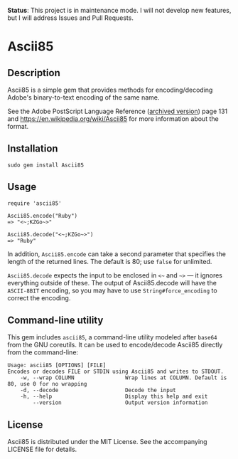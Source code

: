 **Status**: This project is in maintenance mode. I will not develop new features, but I will address Issues and Pull Requests.

# Ascii85

## Description

Ascii85 is a simple gem that provides methods for encoding/decoding Adobe's
binary-to-text encoding of the same name.

See the Adobe PostScript Language Reference ([archived version][PLRM]) page 131
and https://en.wikipedia.org/wiki/Ascii85 for more information about the format.

[PLRM]: https://web.archive.org/web/20161222092741/https://www.adobe.com/products/postscript/pdfs/PLRM.pdf


## Installation

`sudo gem install Ascii85`


## Usage

```
require 'ascii85'

Ascii85.encode("Ruby")
=> "<~;KZGo~>"

Ascii85.decode("<~;KZGo~>")
=> "Ruby"
```

In addition, `Ascii85.encode` can take a second parameter that specifies the
length of the returned lines. The default is 80; use `false` for unlimited.

`Ascii85.decode` expects the input to be enclosed in `<~` and `~>` — it
ignores everything outside of these. The output of Ascii85.decode will have the
`ASCII-8BIT` encoding, so you may have to use `String#force_encoding` to correct
the encoding.


## Command-line utility

This gem includes `ascii85`, a command-line utility modeled after `base64` from
the GNU coreutils. It can be used to encode/decode Ascii85 directly from the
command-line:

```
Usage: ascii85 [OPTIONS] [FILE]
Encodes or decodes FILE or STDIN using Ascii85 and writes to STDOUT.
    -w, --wrap COLUMN                Wrap lines at COLUMN. Default is 80, use 0 for no wrapping
    -d, --decode                     Decode the input
    -h, --help                       Display this help and exit
        --version                    Output version information
```


## License

Ascii85 is distributed under the MIT License. See the accompanying LICENSE file
for details.

